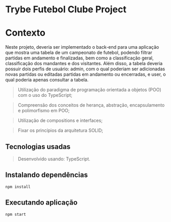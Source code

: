 # Trybe Futebol Clube Project

# Contexto

Neste projeto, deveria ser implementado o back-end para uma aplicação que mostra uma tabela de um campeonato de futebol, podendo filtrar partidas em andamento e finalizadas, bem como a classificação geral, classificação dos mandantes e dos visitantes. Além disso, a tabela deveria possuir dois perfis de usuário: admin, com o qual poderiam ser adicionadas novas partidas ou editadas partidas em andamento ou encerradas, e user, o qual poderia apenas consultar a tabela.

> Utilização do paradigma de programação orientada a objetos (POO) com o uso do TypeScript;

> Compreensão dos conceitos de herança, abstração, encapsulamento e polimorfismo em POO;

> Utilização de compositions e interfaces;

> Fixar os princípios da arquitetura SOLID;
 

## Tecnologias usadas

> Desenvolvido usando: TypeScript.

## Instalando dependências
```
npm install
```

## Executando aplicação
```
npm start
```
